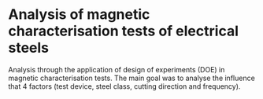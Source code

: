 # Analysis of magnetic characterisation tests of electrical steels

Analysis through the application of design of experiments (DOE) in magnetic characterisation tests. The main goal was to analyse the influence that 4 factors (test device, steel class, cutting direction and frequency).
